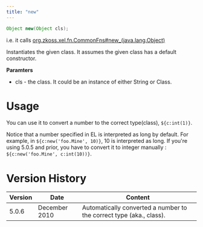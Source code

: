 ```yaml
---
title: "new"
---
```


```java
Object new(Object cls);
```

  
i.e. it calls
[org.zkoss.xel.fn.CommonFns#new_(java.lang.Object)](https://www.zkoss.org/javadoc/latest/zk/org/zkoss/xel/fn/CommonFns.html#new_(java.lang.Object))

Instantiates the given class. It assumes the given class has a default
constructor.

**Paramters**

- cls - the class. It could be an instance of either String or Class.

# Usage

You can use it to convert a number to the correct type(class),
`${c:int(1)}`.

Notice that a number specified in EL is interpreted as long by default.
For example, in `${c:new('foo.Mine', 10)}`, 10 is interpreted as long.
If you're using 5.0.5 and prior, you have to convert it to integer
manually : `${c:new('foo.Mine', c:int(10))}`.

# Version History

| Version | Date          | Content                                                             |
|---------|---------------|---------------------------------------------------------------------|
| 5.0.6   | December 2010 | Automatically converted a number to the correct type (aka., class). |
